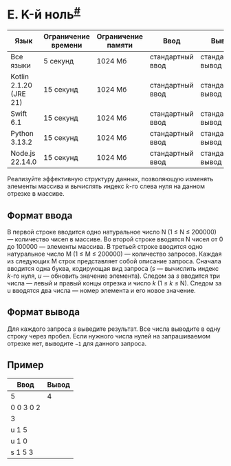 # E. K-й ноль<sup>[#](https://contest.yandex.ru/contest/74966/problems/E/)</sup>

| Язык                   | Ограничение времени | Ограничение памяти | Ввод             | Вывод             |
|------------------------|---------------------|--------------------|------------------|-------------------|
| Все языки              | 5 секунд            | 1024 Мб            | стандартный ввод | стандартный вывод |
| Kotlin 2.1.20 (JRE 21) | 15 секунд           | 1024 Мб            | стандартный ввод | стандартный вывод |
| Swift 6.1              | 15 секунд           | 1024 Мб            | стандартный ввод | стандартный вывод |
| Python 3.13.2          | 15 секунд           | 1024 Мб            | стандартный ввод | стандартный вывод |
| Node.js 22.14.0        | 15 секунд           | 1024 Мб            | стандартный ввод | стандартный вывод |

Реализуйте эффективную структуру данных, позволяющую изменять элементы массива и вычислять индекс *k*-го слева нуля на данном отрезке в массиве.

## Формат ввода

В первой строке вводится одно натуральное число N (1 ≤ N ≤ 200000) — количество чисел в массиве. Во второй строке вводятся N чисел от 0 до 100000 — элементы массива. В третьей строке вводится одно натуральное число M (1 ≤ M ≤ 200000) — количество запросов. Каждая из следующих M строк представляет собой описание запроса. Сначала вводится одна буква, кодирующая вид запроса (*s* — вычислить индекс *k*-го нуля, *u* — обновить значение элемента). Следом за *s* вводится три числа — левый и правый концы отрезка и число *k* (1 ≤ *k* ≤ N). Следом за u вводятся два числа — номер элемента и его новое значение.

## Формат вывода

Для каждого запроса *s* выведите результат. Все числа выводите в одну строку через пробел. Если нужного числа нулей на запрашиваемом отрезке нет, выводите `−1` для данного запроса.

## Пример

| Ввод      | Вывод |
|-----------|-------|
| 5         |     4 |
| 0 0 3 0 2 |       |
| 3         |       |
| u 1 5     |       |
| u 1 0     |       |
| s 1 5 3   |       |

    

